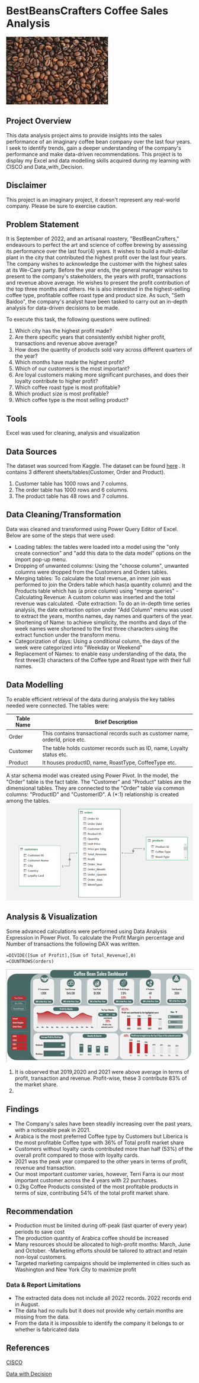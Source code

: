 # BestBeansCrafters Coffee Sales Analysis
![](coffee.jpg)

## Project Overview 

This data analysis project aims to provide insights into the sales performance of an imaginary
coffee bean company over the last four years. I seek to identify trends, gain a deeper understanding
of the company's performance and make data-driven recommendations. This project is to display my Excel 
and data modelling skills acquired during my learning with CISCO and Data_with_Decision.

## Disclaimer

This project is an imaginary project, it doesn't represent any real-world company. Please be sure to exercise caution.

## Problem Statement

It is September of 2022, and an artisanal roastery, "BestBeanCrafters," endeavours to perfect the art and science
of coffee brewing by assessing its performance over the last four(4) years. It wishes to build a multi-dollar plant
in the city that contributed the highest profit over the last four years. The company wishes to acknowledge the customer
with the highest sales at its We-Care party. Before the year ends, the general manager wishes to present to the 
company's stakeholders, the years with profit, transactions and revenue above average. He wishes to present the profit
contribution of the top three months and others. He is also interested in the highest-selling coffee type,
profitable coffee roast type and product size. As such, "Seth Baidoo", the company's analyst have 
been tasked to carry out an in-depth analysis for data-driven decisions to be made.
	
To execute this task, the following questions were outlined:
1. Which city has the highest profit made?
2. Are there specific years that consistently exhibit higher profit, transactions and revenue above average?
3. How does the quantity of products sold vary across different quarters of the year?
4. Which months have made the highest profit?
5. Which of our customers is the most important?
6. Are loyal customers making more significant purchases, and does their loyalty contribute to higher profit?
7. Which coffee roast type is most profitable?
8. Which product size is most profitable?
9. Which coffee type is the most selling product?

## Tools
Excel was used for cleaning, analysis and visualization

## Data Sources
The dataset was sourced from Kaggle. The dataset can be found [here](https://www.kaggle.com/datasets/saadharoon27/coffee-bean-sales-raw-dataset/data)
. It contains 3 different sheets/tables(Customer, Order and Product).
1. Customer table has 1000 rows and 7 columns.
2. The order table has 1000 rows and 6 columns.
3. The product table has 48 rows and 7 columns.

## Data Cleaning/Transformation

Data was cleaned and transformed using Power Query Editor of Excel. 
Below are some of the steps that were used:
- Loading tables: the tables were loaded into a model using the "only create connection" and
  "add this data to the data model" options on the import pop-up menu.
- Dropping of unwanted columns: Using the "choose column", unwanted columns were dropped
  from the Customers and Orders tables.
- Merging tables: To calculate the total revenue, an inner join was performed to join the
  Orders table which has(a quantity column) and the Products table which has (a price column) using
  "merge queries"
-Calculating Revenue: A custom column was inserted and the total revenue was calculated.
-Date extraction: To do an in-depth time series analysis, the date extraction option under "Add Column"
 menu was used to extract the years, months names, day names and quarters of the year.
- Shortening of Name: to achieve simplicity, the months and days of the week names were shortened to the
  first three characters using the extract function under the transform menu.
- Categorization of days: Using a conditional column, the days of the week were categorized into
"Weekday or Weekend"
- Replacement of Names: to enable easy understanding of the data, the first three(3) characters of the Coffee
 type and Roast type with their full names.

## Data Modelling

To enable efficient retrieval of the data during analysis the key tables needed were connected. The tables were:

| Table Name|Brief Description |
|---------------|----------------- |
|Order          |This contains transactional records such as customer name, orderId, price etc.|
| Customer      |The table holds customer records such as ID, name, Loyalty status etc.|
|Product        | It houses productID, name, RoastType, CoffeeType etc.|
	       




A star schema model was created 
using Power Pivot. In the model, the "Order" table is the fact table. The "Customer" and "Product" tables
are the dimensional tables. They are connected to the "Order" table via common columns: "ProductID" and 
"CustomerID". A (*:1) relationship is created among the tables.
![](data_model.png)
## Analysis & Visualization

Some advanced calculations were performed using Data Analysis Expression in Power Pivot. 
To calculate the Profit Margin percentage and Number of transactions the following DAX was written.
``` DAX
=DIVIDE([Sum of Profit],[Sum of Total_Revenue],0)
=COUNTROWS(orders)
```

![](time_series_dashboard.png)

1. It is observed that 2019,2020 and 2021 were above average in terms of profit, transaction and revenue. Profit-wise, these 3 contribute 83% of the market share.
2. 
## Findings
- The Company's sales have been steadily increasing over the past years, with a noticeable peak in 2021.
- Arabica is the most preferred Coffee type by Customers but Liberica is the most profitable Coffee type with 36%  of
Total profit market share
- Customers without loyalty cards contributed more than half (53%) of the overall profit compared to those with loyalty cards.
- 2021 was the peak year compared to the other years in terms of profit, revenue and transaction.
- Our most important customer varies, however, Terri Farra is our most important customer across the 4 years with 22 purchases.
- 0.2kg Coffee Products consisted of the most profitable products in terms of size, contributing 54% of the total profit market share.
  
## Recommendation
- Production must be limited during off-peak (last quarter of every year) periods to save cost
- The production quantity of Arabica coffee should be increased
- Many resources should be allocated to high-profit months: March, June and October.
-Marketing efforts should be tailored to attract  and retain non-loyal customers. 
- Targeted marketing campaigns should be  implemented in cities such as Washington and New York City to maximize profit

### Data & Report Limitations
- The extracted data does not include all 2022 records. 2022 records end in August.
- The data had no nulls but it does not provide why certain months are missing from the data.
- From the data it is impossible to identify the company it belongs to or whether is fabricated data

## References
[CISCO](skillsforAll.com)

[Data with Decision](https://www.youtube.com/c/datawithdecision)
 
